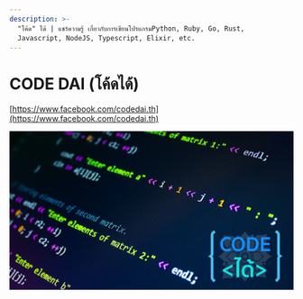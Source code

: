 ```yaml
---
description: >-
  "โค้ด" ได้ | แชร์ความรู้ เกี่ยวกับการเขียนโปรแกรมPython, Ruby, Go, Rust,
  Javascript, NodeJS, Typescript, Elixir, etc.
---
```


# CODE DAI \(โค้ดได้\)

[https://www.facebook.com/codedai.th](https://www.facebook.com/codedai.th)

![](.gitbook/assets/codedai-cover-3.jpeg)

